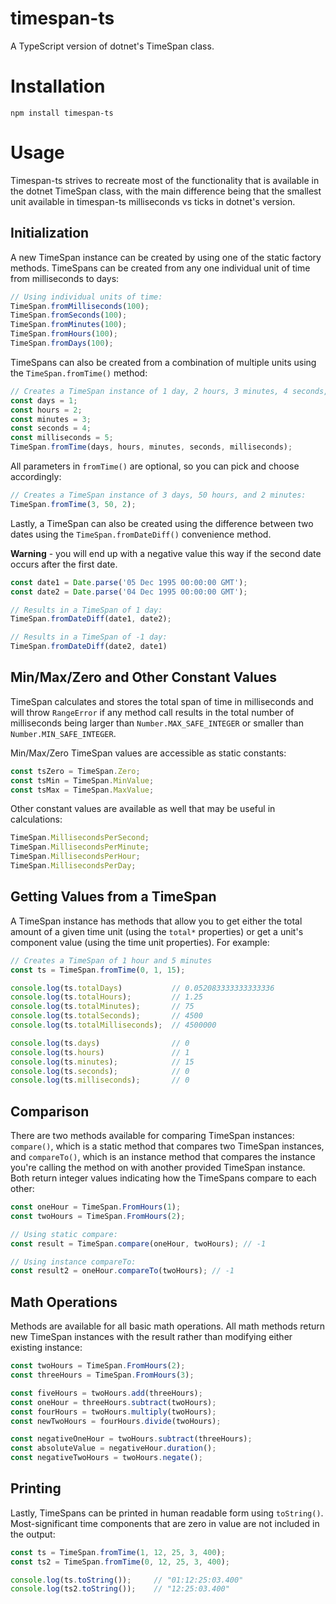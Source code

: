 # timespan-ts
A TypeScript version of dotnet's TimeSpan class.

# Installation
```
npm install timespan-ts
```

# Usage

Timespan-ts strives to recreate most of the functionality that is available in the dotnet TimeSpan class, with the main difference being that the smallest unit available in timespan-ts milliseconds vs ticks in dotnet's version.

## Initialization
A new TimeSpan instance can be created by using one of the static factory methods. TimeSpans can be created from any one individual unit of time from milliseconds to days:

```typescript
// Using individual units of time:
TimeSpan.fromMilliseconds(100);
TimeSpan.fromSeconds(100);
TimeSpan.fromMinutes(100);
TimeSpan.fromHours(100);
TimeSpan.fromDays(100);
```

TimeSpans can also be created from a combination of multiple units using the `TimeSpan.fromTime()` method:
```typescript
// Creates a TimeSpan instance of 1 day, 2 hours, 3 minutes, 4 seconds, and 5 milliseconds:
const days = 1;
const hours = 2;
const minutes = 3;
const seconds = 4;
const milliseconds = 5;
TimeSpan.fromTime(days, hours, minutes, seconds, milliseconds);
```

All parameters in `fromTime()` are optional, so you can pick and choose accordingly:
```typescript
// Creates a TimeSpan instance of 3 days, 50 hours, and 2 minutes:
TimeSpan.fromTime(3, 50, 2);
```

Lastly, a TimeSpan can also be created using the difference between two dates using the `TimeSpan.fromDateDiff()` convenience method.

**Warning** - you will end up with a negative value this way if the second date occurs after the first date.
```typescript
const date1 = Date.parse('05 Dec 1995 00:00:00 GMT');
const date2 = Date.parse('04 Dec 1995 00:00:00 GMT');

// Results in a TimeSpan of 1 day:
TimeSpan.fromDateDiff(date1, date2);

// Results in a TimeSpan of -1 day:
TimeSpan.fromDateDiff(date2, date1)
```

## Min/Max/Zero and Other Constant Values

TimeSpan calculates and stores the total span of time in milliseconds and will throw `RangeError` if any method call results in the total number of milliseconds being larger than `Number.MAX_SAFE_INTEGER` or smaller than `Number.MIN_SAFE_INTEGER`. 

Min/Max/Zero TimeSpan values are accessible as static constants:
```typescript
const tsZero = TimeSpan.Zero;
const tsMin = TimeSpan.MinValue;
const tsMax = TimeSpan.MaxValue;
```

Other constant values are available as well that may be useful in calculations:
```typescript
TimeSpan.MillisecondsPerSecond;
TimeSpan.MillisecondsPerMinute;
TimeSpan.MillisecondsPerHour;
TimeSpan.MillisecondsPerDay;
```

## Getting Values from a TimeSpan

A TimeSpan instance has methods that allow you to get either the total amount of a given time unit (using the `total*` properties) or get a unit's component value (using the time unit properties). For example:

```typescript
// Creates a TimeSpan of 1 hour and 5 minutes
const ts = TimeSpan.fromTime(0, 1, 15);

console.log(ts.totalDays)           // 0.052083333333333336
console.log(ts.totalHours);         // 1.25
console.log(ts.totalMinutes);       // 75
console.log(ts.totalSeconds);       // 4500
console.log(ts.totalMilliseconds);  // 4500000

console.log(ts.days)                // 0
console.log(ts.hours)               // 1
console.log(ts.minutes);            // 15
console.log(ts.seconds);            // 0
console.log(ts.milliseconds);       // 0
```

## Comparison

There are two methods available for comparing TimeSpan instances: `compare()`, which is a static method that compares two TimeSpan instances, and `compareTo()`, which is an instance method that compares the instance you're calling the method on with another provided TimeSpan instance. Both return integer values indicating how the TimeSpans compare to each other:

```typescript
const oneHour = TimeSpan.FromHours(1);
const twoHours = TimeSpan.FromHours(2);

// Using static compare:
const result = TimeSpan.compare(oneHour, twoHours); // -1

// Using instance compareTo:
const result2 = oneHour.compareTo(twoHours); // -1
```

## Math Operations

Methods are available for all basic math operations. All math methods return new TimeSpan instances with the result rather than modifying either existing instance:

```typescript
const twoHours = TimeSpan.FromHours(2);
const threeHours = TimeSpan.FromHours(3);

const fiveHours = twoHours.add(threeHours); 
const oneHour = threeHours.subtract(twoHours);
const fourHours = twoHours.multiply(twoHours);
const newTwoHours = fourHours.divide(twoHours); 

const negativeOneHour = twoHours.subtract(threeHours);
const absoluteValue = negativeHour.duration();
const negativeTwoHours = twoHours.negate();
```

## Printing

Lastly, TimeSpans can be printed in human readable form using `toString()`. Most-significant time components that are zero in value are not included in the output:
```typescript
const ts = TimeSpan.fromTime(1, 12, 25, 3, 400);
const ts2 = TimeSpan.fromTime(0, 12, 25, 3, 400);

console.log(ts.toString());     // "01:12:25:03.400" 
console.log(ts2.toString());    // "12:25:03.400" 
```


